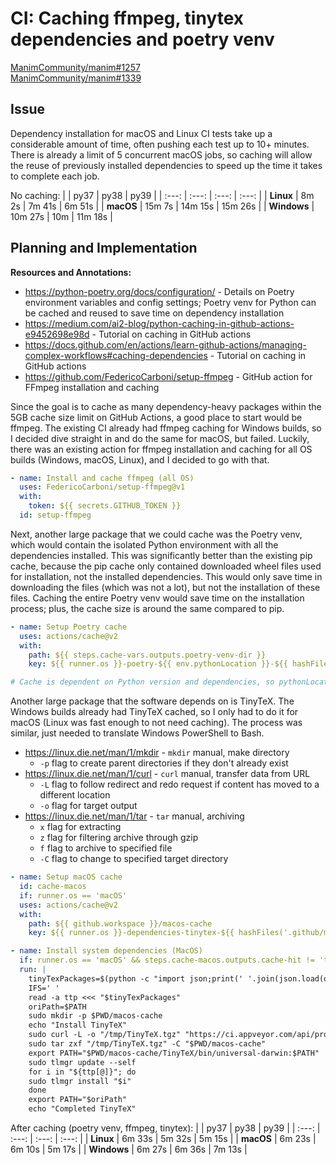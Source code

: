 # CI: Caching ffmpeg, tinytex dependencies and poetry venv
[ManimCommunity/manim#1257](https://github.com/ManimCommunity/manim/pull/1257) \
[ManimCommunity/manim#1339](https://github.com/ManimCommunity/manim/pull/1339)

## Issue
Dependency installation for macOS and Linux CI tests take up a considerable amount of time, often pushing each test up to 10+ minutes. There is already a limit of 5 concurrent macOS jobs, so caching will allow the reuse of previously installed dependencies to speed up the time it takes to complete each job.

No caching:
| | py37 | py38 | py39 |
| :---: | :---: | :---: | :---: |
| **Linux** | 8m 2s | 7m 41s | 6m 51s |
| **macOS** | 15m 7s | 14m 15s | 15m 26s |
| **Windows** | 10m 27s | 10m | 11m 18s |

## Planning and Implementation
**Resources and Annotations:**
- https://python-poetry.org/docs/configuration/ - Details on Poetry environment variables and config settings; Poetry venv for Python can be cached and reused to save time on dependency installation
- https://medium.com/ai2-blog/python-caching-in-github-actions-e9452698e98d - Tutorial on caching in GitHub actions
- https://docs.github.com/en/actions/learn-github-actions/managing-complex-workflows#caching-dependencies - Tutorial on caching in GitHub actions
- https://github.com/FedericoCarboni/setup-ffmpeg - GitHub action for FFmpeg installation and caching

Since the goal is to cache as many dependency-heavy packages within the 5GB cache size limit on GitHub Actions, a good place to start would be ffmpeg. The existing CI already had ffmpeg caching for Windows builds, so I decided dive straight in and do the same for macOS, but failed. Luckily, there was an existing action for ffmpeg installation and caching for all OS builds (Windows, macOS, Linux), and I decided to go with that.
```yml
- name: Install and cache ffmpeg (all OS)
  uses: FedericoCarboni/setup-ffmpeg@v1
  with:
    token: ${{ secrets.GITHUB_TOKEN }}
  id: setup-ffmpeg
```

Next, another large package that we could cache was the Poetry venv, which would contain the isolated Python environment with all the dependencies installed. This was significantly better than the existing pip cache, because the pip cache only contained downloaded wheel files used for installation, not the installed dependencies. This would only save time in downloading the files (which was not a lot), but not the installation of these files. Caching the entire Poetry venv would save time on the installation process; plus, the cache size is around the same compared to pip.
```yml
- name: Setup Poetry cache
  uses: actions/cache@v2
  with:
    path: ${{ steps.cache-vars.outputs.poetry-venv-dir }}
    key: ${{ runner.os }}-poetry-${{ env.pythonLocation }}-${{ hashFiles('poetry.lock') }}

# Cache is dependent on Python version and dependencies, so pythonLocation and poetry.lock are used as key. If any of them change, the cache would be updated.
```

Another large package that the software depends on is TinyTeX. The Windows builds already had TinyTeX cached, so I only had to do it for macOS (Linux was fast enough to not need caching). The process was similar, just needed to translate Windows PowerShell to Bash.
- https://linux.die.net/man/1/mkdir - `mkdir` manual, make directory
  - `-p` flag to create parent directories if they don't already exist
- https://linux.die.net/man/1/curl - `curl` manual, transfer data from URL
  - `-L` flag to follow redirect and redo request if content has moved to a different location
  - `-o` flag for target output
- https://linux.die.net/man/1/tar - `tar` manual, archiving
  - `x` flag for extracting
  - `z` flag for filtering archive through gzip
  - `f` flag to archive to specified file
  - `-C` flag to change to specified target directory
```yml
- name: Setup macOS cache
  id: cache-macos
  if: runner.os == 'macOS'
  uses: actions/cache@v2
  with:
    path: ${{ github.workspace }}/macos-cache
    key: ${{ runner.os }}-dependencies-tinytex-${{ hashFiles('.github/manimdependency.json') }}-${{ steps.cache-vars.outputs.date }}

- name: Install system dependencies (MacOS)
  if: runner.os == 'macOS' && steps.cache-macos.outputs.cache-hit != 'true'
  run: |
    tinyTexPackages=$(python -c "import json;print(' '.join(json.load(open('.github/manimdependency.json'))['macos']['tinytex']))")
    IFS=' '
    read -a ttp <<< "$tinyTexPackages"
    oriPath=$PATH
    sudo mkdir -p $PWD/macos-cache
    echo "Install TinyTeX"
    sudo curl -L -o "/tmp/TinyTeX.tgz" "https://ci.appveyor.com/api/projects/yihui/tinytex/artifacts/TinyTeX.tgz?job=image:%20macOS"
    sudo tar zxf "/tmp/TinyTeX.tgz" -C "$PWD/macos-cache"
    export PATH="$PWD/macos-cache/TinyTeX/bin/universal-darwin:$PATH"
    sudo tlmgr update --self
    for i in "${ttp[@]}"; do
    sudo tlmgr install "$i"
    done
    export PATH="$oriPath"
    echo "Completed TinyTeX"
```

After caching (poetry venv, ffmpeg, tinytex):
| | py37 | py38 | py39 |
| :---: | :---: | :---: | :---: |
| **Linux** | 6m 33s | 5m 32s | 5m 15s |
| **macOS** | 6m 23s | 6m 10s | 5m 17s |
| **Windows** | 6m 27s | 6m 36s | 7m 13s |